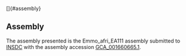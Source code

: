 []{#assembly}

Assembly
--------

The assembly presented is the Emmo\_afri\_EA111 assembly submitted to
[INSDC](http://www.insdc.org) with the assembly accession
[GCA\_001660665.1](http://www.ebi.ac.uk/ena/data/view/GCA_001660665.1).
